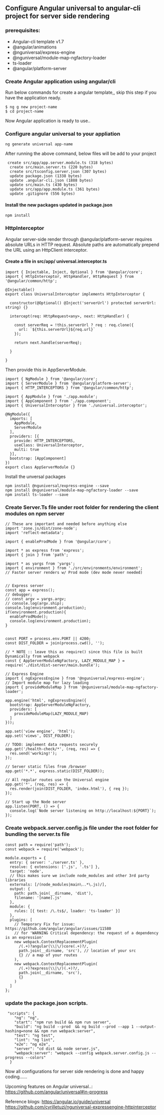 ## Configure Angular universal to angular-cli project for server side rendering

### prerequisites:
- Angular-cli template  v1.7
-  @angular/animations
-  @nguniversal/express-engine
-  @nguniversal/module-map-ngfactory-loader
-  ts-loader
-  @angular/platform-server

### Create Angular application using angular/cli

Run below commands for create a angular template,, skip this step if you have the application ready.
```
$ ng g new project-name
$ cd project-name
```
Now Angular application is ready to use..

### Configure angular universal to your appliation
```
ng generate universal app-name
```
After running the above command, below files will be add to your project
```
 create src/app/app.server.module.ts (318 bytes)
  create src/main.server.ts (220 bytes)
  create src/tsconfig.server.json (307 bytes)
  update package.json (1338 bytes)
  update .angular-cli.json (1888 bytes)
  update src/main.ts (430 bytes)
  update src/app/app.module.ts (361 bytes)
  update .gitignore (556 bytes)
```
#### Install the new packages updated in package.json
```
npm install
```

### HttpInterceptor
Angular server-side render through @angular/platform-server requires absolute URLs in HTTP request. Absolute paths are automatically prepend the URL using an HttpClient interceptor.

#### Create a file in src/app/ universal.interceptor.ts

```
import { Injectable, Inject, Optional } from '@angular/core';
import { HttpInterceptor, HttpHandler, HttpRequest } from '@angular/common/http';

@Injectable()
export class UniversalInterceptor implements HttpInterceptor {

  constructor(@Optional() @Inject('serverUrl') protected serverUrl: string) {}

  intercept(req: HttpRequest<any>, next: HttpHandler) {

    const serverReq = !this.serverUrl ? req : req.clone({
      url: `${this.serverUrl}${req.url}`
    });

    return next.handle(serverReq);

  }

}

```

Then provide this in AppServerModule.

```
import { NgModule } from '@angular/core';
import { ServerModule } from '@angular/platform-server';
import { HTTP_INTERCEPTORS } from '@angular/common/http';

import { AppModule } from './app.module';
import { AppComponent } from './app.component';
import { UniversalInterceptor } from './universal.interceptor';

@NgModule({
  imports: [
    AppModule,
    ServerModule
  ],
  providers: [{
    provide: HTTP_INTERCEPTORS,
    useClass: UniversalInterceptor,
    multi: true
  }],
  bootstrap: [AppComponent]
})
export class AppServerModule {}

```

Install the unversal packages
```
npm install @nguniversal/express-engine --save
npm install @nguniversal/module-map-ngfactory-loader --save
npm install ts-loader --save
```

### Create Server.Ts file under root folder for rendering the client modules on npm server

```
// These are important and needed before anything else
import 'zone.js/dist/zone-node';
import 'reflect-metadata';

import { enableProdMode } from '@angular/core';

import * as express from 'express';
import { join } from 'path';

import * as yargs from 'yargs';
import { environment } from './src/environments/environment';
// Faster server renders w/ Prod mode (dev mode never needed)


// Express server
const app = express();
// debugger;
// const argv = yargs.argv;
// console.log(argv.ship);
console.log(environment.production);
if(environment.production){
  enableProdMode();
  console.log(environment.production);
}


const PORT = process.env.PORT || 4200;
const DIST_FOLDER = join(process.cwd(), '');

// * NOTE :: leave this as require() since this file is built Dynamically from webpack
const { AppServerModuleNgFactory, LAZY_MODULE_MAP } = require('./dist/dist-server/main.bundle');

// Express Engine
import { ngExpressEngine } from '@nguniversal/express-engine';
// Import module map for lazy loading
import { provideModuleMap } from '@nguniversal/module-map-ngfactory-loader';

app.engine('html', ngExpressEngine({
  bootstrap: AppServerModuleNgFactory,
  providers: [
    provideModuleMap(LAZY_MODULE_MAP)
  ]
}));

app.set('view engine', 'html');
app.set('views', DIST_FOLDER);

// TODO: implement data requests securely
app.get('/health-check/*', (req, res) => {
  res.send('working!');
});

// Server static files from /browser
app.get('*.*', express.static(DIST_FOLDER));

// All regular routes use the Universal engine
app.get('*', (req, res) => {
  res.render(join(DIST_FOLDER, 'index.html'), { req });
});

// Start up the Node server
app.listen(PORT, () => {
  console.log(`Node server listening on http://localhost:${PORT}`);
});

```

### Create webpack.server.config.js file under the root folder for bundling the server.ts file
```
const path = require('path');
const webpack = require('webpack');

module.exports = {
  entry: { server: './server.ts' },
  resolve: { extensions: ['.js', '.ts'] },
  target: 'node',
  // this makes sure we include node_modules and other 3rd party libraries
  externals: [/(node_modules|main\..*\.js)/],
  output: {
    path: path.join(__dirname, 'dist'),
    filename: '[name].js'
  },
  module: {
    rules: [{ test: /\.ts$/, loader: 'ts-loader' }]
  },
  plugins: [
    // Temporary Fix for issue: https://github.com/angular/angular/issues/11580
    // for 'WARNING Critical dependency: the request of a dependency is an expression'
    new webpack.ContextReplacementPlugin(
      /(.+)?angular(\\|\/)core(.+)?/,
      path.join(__dirname, 'src'), // location of your src
      {} // a map of your routes
    ),
    new webpack.ContextReplacementPlugin(
      /(.+)?express(\\|\/)(.+)?/,
      path.join(__dirname, 'src'),
      {}
    )
  ]
};

```


### update the package.json scripts.

```
 "scripts": {
    "ng": "ng",
    "start": "npm run build && npm run server",
    "build": "ng build --prod  && ng build --prod --app 1 --output-hashing=none && npm run webpack:server",
    "test": "ng test",
    "lint": "ng lint",
    "e2e": "ng e2e",
    "server": "cd dist && node server.js",
    "webpack:server": "webpack --config webpack.server.config.js --progress --colors"
  }
```

Now all configurations for server side rendering is done and happy coding......

Upcoming features on Angular universal..:
https://github.com/angular/universal#in-progress

Reference blogs:
https://angular.io/guide/universal
https://github.com/cyrilletuzi/nguniversal-expressengine-httpinterceptor
